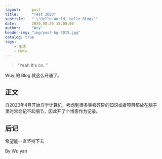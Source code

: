 ```yaml
---
layout:     post
title:      "Test 2020"
subtitle:   " \"Hello World, Hello Blog\""
date:       2020.08.26 15:00:00
author:     "Wuy"
header-img: "img/post-bg-2015.jpg"
catalog: true
tags:
    - 生活
    - Meta
---
```


> “Yeah It's on. ”


Wuy 的 Blog 就这么开通了。


## 正文

自2020年4月开始自学计算机，考虑到很多零零碎碎的知识或者项目都放在脑子里时常会记不起细节，因此开了个博客作为记录。

## 后记

希望能一直坚持下去

By Wu yan